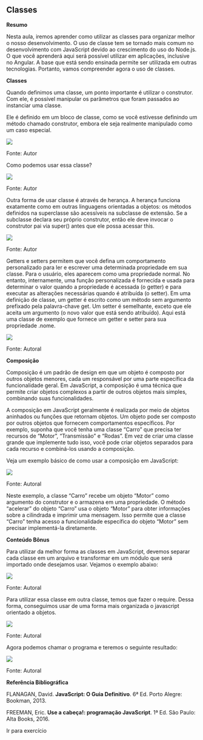 ## Classes

**Resumo**  

Nesta aula, iremos aprender como utilizar as classes para organizar melhor o nosso desenvolvimento. O uso de classe tem se tornado mais comum no desenvolvimento com JavaScript devido ao crescimento do uso do Node.js. O que você aprenderá aqui será possível utilizar em aplicações, inclusive no Angular. A base que está sendo ensinada permite ser utilizada em outras tecnologias. Portanto, vamos compreender agora o uso de classes.

**Classes**

Quando definimos uma classe, um ponto importante é utilizar o construtor. Com ele, é possível manipular os parâmetros que foram passados ao instanciar uma classe.

Ele é definido em um bloco de classe, como se você estivesse definindo um método chamado construtor, embora ele seja realmente manipulado como um caso especial.

![](https://paperx-dex-assets.s3.sa-east-1.amazonaws.com/images/1698256938901-DX95PjdLoT.png)

Fonte: Autor

Como podemos usar essa classe?

![](https://paperx-dex-assets.s3.sa-east-1.amazonaws.com/images/1698256985185-4Nsle4hc3c.png)

  

Fonte: Autor

Outra forma de usar classe é através de herança. A herança funciona exatamente como em outras linguagens orientadas a objetos: os métodos definidos na superclasse são acessíveis na subclasse de extensão. Se a subclasse declara seu próprio construtor, então ele deve invocar o construtor pai via super() antes que ele possa acessar this.

![](https://paperx-dex-assets.s3.sa-east-1.amazonaws.com/images/1698257010896-AzICzAZEYJ.png)

  

Fonte: Autor

Getters e setters permitem que você defina um comportamento personalizado para ler e escrever uma determinada propriedade em sua classe. Para o usuário, eles aparecem como uma propriedade normal. No entanto, internamente, uma função personalizada é fornecida e usada para determinar o valor quando a propriedade é acessada (o getter) e para executar as alterações necessárias quando é atribuída (o setter). Em uma definição de classe, um getter é escrito como um método sem argumento prefixado pela palavra-chave get. Um setter é semelhante, exceto que ele aceita um argumento (o novo valor que está sendo atribuído). Aqui está uma classe de exemplo que fornece um getter e setter para sua propriedade .nome.

![](https://paperx-dex-assets.s3.sa-east-1.amazonaws.com/images/1698257036186-LhgVFw3AlD.png)

  

Fonte: Autoral

**Composição**

Composição é um padrão de design em que um objeto é composto por outros objetos menores, cada um responsável por uma parte específica da funcionalidade geral. Em JavaScript, a composição é uma técnica que permite criar objetos complexos a partir de outros objetos mais simples, combinando suas funcionalidades.

A composição em JavaScript geralmente é realizada por meio de objetos aninhados ou funções que retornam objetos. Um objeto pode ser composto por outros objetos que fornecem comportamentos específicos. Por exemplo, suponha que você tenha uma classe “Carro” que precisa ter recursos de “Motor”, “Transmissão” e “Rodas”. Em vez de criar uma classe grande que implemente tudo isso, você pode criar objetos separados para cada recurso e combiná-los usando a composição.

Veja um exemplo básico de como usar a composição em JavaScript:

![](https://paperx-dex-assets.s3.sa-east-1.amazonaws.com/images/1698257063322-DCr8TwSKgU.png)

  

Fonte: Autoral

Neste exemplo, a classe “Carro” recebe um objeto “Motor” como argumento do construtor e o armazena em uma propriedade. O método “acelerar” do objeto “Carro” usa o objeto “Motor” para obter informações sobre a cilindrada e imprimir uma mensagem. Isso permite que a classe “Carro” tenha acesso a funcionalidade específica do objeto “Motor” sem precisar implementá-la diretamente.

**Conteúdo Bônus**

Para utilizar da melhor forma as classes em JavaScript, devemos separar cada classe em um arquivo e transformar em um módulo que será importado onde desejamos usar. Vejamos o exemplo abaixo:

![](https://paperx-dex-assets.s3.sa-east-1.amazonaws.com/images/1698257081856-TtErT6kpWB.png)

  

Fonte: Autoral

Para utilizar essa classe em outra classe, temos que fazer o require. Dessa forma, conseguimos usar de uma forma mais organizada o javascript orientado a objetos.

![](https://paperx-dex-assets.s3.sa-east-1.amazonaws.com/images/1698257107938-tGT8sjZg21.png)

  

Fonte: Autoral

Agora podemos chamar o programa e teremos o seguinte resultado:

![](https://paperx-dex-assets.s3.sa-east-1.amazonaws.com/images/1698257126076-zpAjoA0XlH.png)

  

Fonte: Autoral

**Referência Bibliográfica**

FLANAGAN, David. **JavaScript: O Guia Definitivo**. 6ª Ed. Porto Alegre: Bookman, 2013.

FREEMAN, Eric. **Use a cabeça!: programação JavaScript**. 1ª Ed. São Paulo: Alta Books, 2016.

Ir para exercício